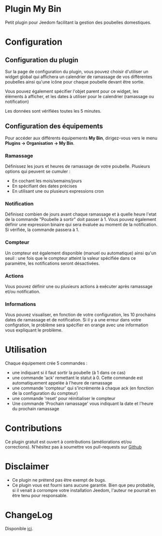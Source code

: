 # Plugin My Bin

Petit plugin pour Jeedom facilitant la gestion des poubelles domestiques.

# Configuration

## Configuration du plugin

Sur la page de configuration du plugin, vous pouvez choisir d'utiliser un widget global qui affichera un calendrier de ramassage de vos différentes poubelles ainsi qu'une icône pour chaque poubelle devant être sortie.

Vous pouvez également spécifier l'objet parent pour ce widget, les éléments à afficher, et les dates à utiliser pour le calendrier (ramassage ou notification)

Les données sont vérifiées toutes les 5 minutes.

## Configuration des équipements

Pour accéder aux différents équipements **My Bin**, dirigez-vous vers le menu **Plugins → Organisation → My Bin**.

### Ramassage

Définissez les jours et heures de ramassage de votre poubelle. Plusieurs options qui peuvent se cumuler :
- En cochant les mois/semains/jours
- En spécifiant des dates précises
- En utilisant une ou plusieurs expressions cron

### Notification

Définisez combien de jours avant chaque ramassage et à quelle heure l'etat de la commande "Poubelle à sortir" doit passer à 1.
Vous pouvez également définir une expression binaire qui sera évaluée au moment de la notification. Si vérifiée, la commande passera à 1.

### Compteur

Un compteur est également disponible (manuel ou automatique) ainsi qu'un seuil : une fois que le compteur atteint la valeur spécifiée dans ce paramètre, les notifications seront désactivées. 

### Actions

Vous pouvez définir une ou plusieurs actions à exécuter après ramassage et/ou notification.

### Informations

Vous pouvez visualiser, en fonction de votre configuration, les 10 prochains dates de ramassage et de notification. 
Si il y a une erreur dans votre configration, le problème sera spécifier en orange avec une information vous expliquant le problème.

# Utilisation

Chaque équipement crée 5 commandes :
- une indiquant si il faut sortir la poubelle (à 1 dans ce cas)
- une commande 'ack' remettant le statut à 0. Cette commande est automatiquement appelée à l'heure de ramassage
- une commande 'compteur' qui s'incrémente à chaque ack (en fonction de la configuration du compteur)
- une commande 'reset' pour réinitialiser le compteur
- Une commande 'Prochain ramassage' vous indiquant la date et l'heure du prochain ramassage

# Contributions

Ce plugin gratuit est ouvert à contributions (améliorations et/ou corrections). N'hésitez pas à soumettre vos pull-requests sur <a href="https://github.com/hugoKs3/plugin-mybin" target="_blank">Github</a>

# Disclaimer

-   Ce plugin ne prétend pas être exempt de bugs.
-   Ce plugin vous est fourni sans aucune garantie. Bien que peu probable, si il venait à corrompre votre installation Jeedom, l'auteur ne pourrait en être tenu pour responsable.

# ChangeLog
Disponible [ici](./changelog.html).
